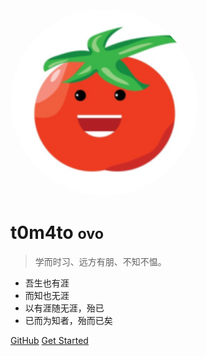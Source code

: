 <!-- _coverpage.md -->

<!-- ![logo](log.png) -->
<img width="300" style="border-radius: 50%" src="img/log.png">

# **t0m4to** <small>ovo</small>

> 学而时习、远方有朋、不知不愠。

- 吾生也有涯
- 而知也无涯
- 以有涯随无涯，殆已
- 已而为知者，殆而已矣

[GitHub](https://github.com/t0m4too)
[Get Started](/README.md)